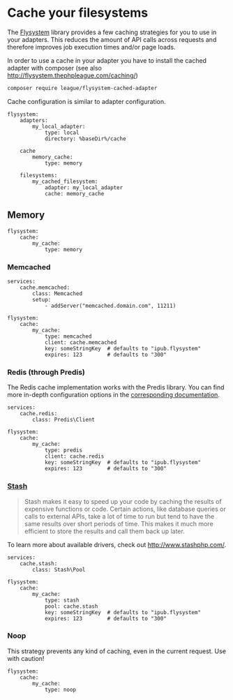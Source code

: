 # Cache your filesystems

The [Flysystem](http://flysystem.thephpleague.com/) library provides a few caching strategies for you to use in your adapters. This reduces the amount of API calls across requests and therefore improves job execution times and/or page loads.

In order to use a cache in your adapter you have to install the cached adapter with composer (see also http://flysystem.thephpleague.com/caching/)

```bash
composer require league/flysystem-cached-adapter
```

Cache configuration is similar to adapter configuration.

```neon
flysystem:
    adapters:
        my_local_adapter:
            type: local
            directory: %baseDir%/cache

    cache
        memory_cache:
            type: memory

    filesystems:
        my_cached_filesystem:
            adapter: my_local_adapter
            cache: memory_cache
```

## Memory

```neon
flysystem:
    cache:
        my_cache:
            type: memory
```

### Memcached

```neon
services:
    cache.memcached:
        class: Memcached
        setup:
            - addServer("memcached.domain.com", 11211)

flysystem:
    cache:
        my_cache:
            type: memcached
            client: cache.memcached
            key: someStringKey  # defaults to "ipub.flysystem"
            expires: 123        # defaults to "300"
```

### Redis (through Predis)

The Redis cache implementation works with the Predis library. You can find more in-depth configuration options in the [corresponding documentation](https://github.com/nrk/predis#client-configuration).

```neon
services:
    cache.redis:
        class: Predis\Client

flysystem:
    cache:
        my_cache:
            type: predis
            client: cache.redis
            key: someStringKey  # defaults to "ipub.flysystem"
            expires: 123        # defaults to "300"
```

### [Stash](https://github.com/tedious/Stash)

> Stash makes it easy to speed up your code by caching the results of expensive functions or code. Certain actions, like database queries or calls to external APIs, take a lot of time to run but tend to have the same results over short periods of time. This makes it much more efficient to store the results and call them back up later.

To learn more about available drivers, check out http://www.stashphp.com/.

```neon
services:
    cache.stash:
        class: Stash\Pool

flysystem:
    cache:
        my_cache:
            type: stash
            pool: cache.stash
            key: someStringKey  # defaults to "ipub.flysystem"
            expires: 123        # defaults to "300"
```

### Noop

This strategy prevents any kind of caching, even in the current request. Use with caution!

```neon
flysystem:
    cache:
        my_cache:
            type: noop
```
